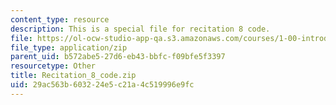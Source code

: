 ```yaml
---
content_type: resource
description: This is a special file for recitation 8 code.
file: https://ol-ocw-studio-app-qa.s3.amazonaws.com/courses/1-00-introduction-to-computers-and-engineering-problem-solving-spring-2012/29ac563b603224e5c21a4c519996e9fc_Recitation_8_code.zip
file_type: application/zip
parent_uid: b572abe5-27d6-eb43-bbfc-f09bfe5f3397
resourcetype: Other
title: Recitation_8_code.zip
uid: 29ac563b-6032-24e5-c21a-4c519996e9fc
---
```

